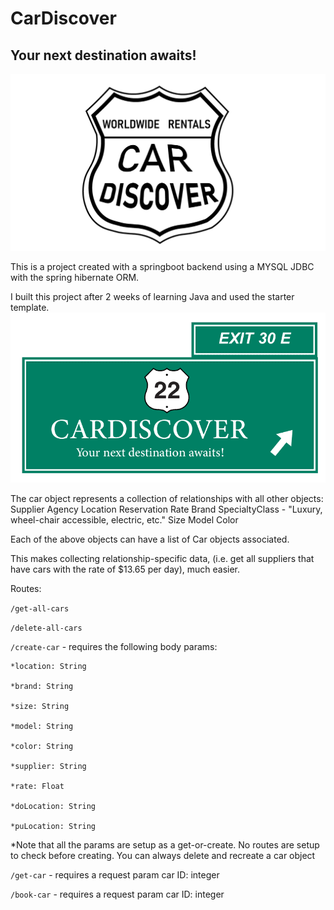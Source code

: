 # CarDiscover
## Your next destination awaits!
![Logo](./src/main/resources/Logo/LogoWhiteBg.png)

This is a project created with a springboot backend using a MYSQL JDBC with the spring hibernate ORM.

I built this project after 2 weeks of learning Java and used the starter template.
![LogoWithTagline](./src/main/resources/Logo/LogoLargeWithTagline.png)

The car object represents a collection of relationships with all other objects:
Supplier
Agency
Location
Reservation
Rate
Brand
SpecialtyClass - "Luxury, wheel-chair accessible, electric, etc."
Size
Model
Color

Each of the above objects can have a list of Car objects associated. 

This makes collecting relationship-specific data, (i.e. get all suppliers that have cars with the rate of $13.65 per day), much easier. 

Routes:

`/get-all-cars`

`/delete-all-cars`

`/create-car` - requires the following body params:
    
    *location: String
    
    *brand: String
    
    *size: String
    
    *model: String
    
    *color: String
    
    *supplier: String
    
    *rate: Float
    
    *doLocation: String 
    
    *puLocation: String
    
*Note that all the params are setup as a get-or-create. No routes are setup to check before creating.
You can always delete and recreate a car object

`/get-car` - requires a request param car ID: integer

`/book-car` - requires a request param car ID: integer
